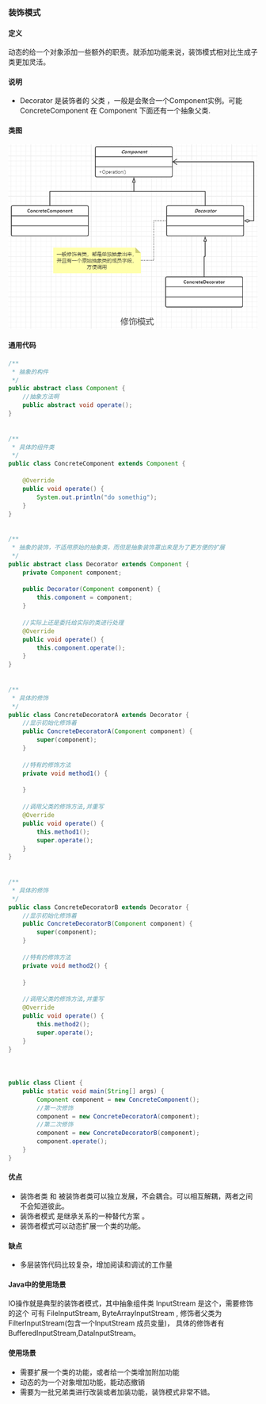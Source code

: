 ### 装饰模式

#### 定义

动态的给一个对象添加一些额外的职责。就添加功能来说，装饰模式相对比生成子类更加灵活。

#### 说明

- Decorator 是装饰者的 父类 ，一般是会聚合一个Component实例。可能ConcreteComponent 在 Component 下面还有一个抽象父类.

#### 类图

![](202012250822.png)

#### 通用代码

```java
/**
 * 抽象的构件
 */
public abstract class Component {
    //抽象方法啊
    public abstract void operate();
}


/**
 * 具体的组件类
 */
public class ConcreteComponent extends Component {

    @Override
    public void operate() {
        System.out.println("do somethig");
    }
}


/**
 * 抽象的装饰，不适用原始的抽象类，而但是抽象装饰罩出来是为了更方便的扩展
 */
public abstract class Decorator extends Component {
    private Component component;

    public Decorator(Component component) {
        this.component = component;
    }

    //实际上还是委托给实际的类进行处理
    @Override
    public void operate() {
        this.component.operate();
    }
}


/**
 * 具体的修饰
 */
public class ConcreteDecoratorA extends Decorator {
    //显示初始化修饰着
    public ConcreteDecoratorA(Component component) {
        super(component);
    }

    //特有的修饰方法
    private void method1() {

    }

    //调用父类的修饰方法,并重写
    @Override
    public void operate() {
        this.method1();
        super.operate();
    }
}


/**
 * 具体的修饰
 */
public class ConcreteDecoratorB extends Decorator {
    //显示初始化修饰着
    public ConcreteDecoratorB(Component component) {
        super(component);
    }

    //特有的修饰方法
    private void method2() {

    }

    //调用父类的修饰方法,并重写
    @Override
    public void operate() {
        this.method2();
        super.operate();
    }
}



public class Client {
    public static void main(String[] args) {
        Component component = new ConcreteComponent();
        //第一次修饰
        component = new ConcreteDecoratorA(component);
        //第二次修饰
        component = new ConcreteDecoratorB(component);
        component.operate();
    }
}

```

#### 优点

- 装饰者类 和 被装饰者类可以独立发展，不会耦合。可以相互解耦，两者之间不会知道彼此。
- 装饰者模式 是继承关系的一种替代方案 。
- 装饰者模式可以动态扩展一个类的功能。

#### 缺点

- 多层装饰代码比较复杂，增加阅读和调试的工作量

#### Java中的使用场景

IO操作就是典型的装饰者模式，其中抽象组件类 InputStream 是这个，需要修饰的这个 可有 FileInputStream, ByteArrayInputStream , 修饰者父类为 FilterInputStream(包含一个InputStream 成员变量)， 具体的修饰者有 BufferedInputStream,DataInputStream。

#### 使用场景

- 需要扩展一个类的功能，或者给一个类增加附加功能
- 动态的为一个对象增加功能，能动态撤销
- 需要为一批兄弟类进行改装或者加装功能，装饰模式非常不错。